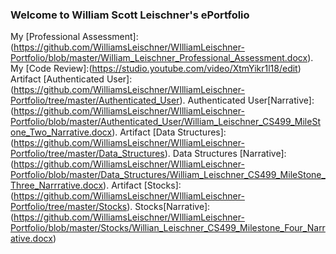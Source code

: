 ### Welcome to William Scott Leischner's ePortfolio

My [Professional Assessment]: (https://github.com/WilliamsLeischner/WIlliamLeischner-Portfolio/blob/master/William_Leischner_Professional_Assessment.docx).
My [Code Review]:(https://studio.youtube.com/video/XtmYikr1l18/edit)
Artifact [Authenticated User]:(https://github.com/WilliamsLeischner/WIlliamLeischner-Portfolio/tree/master/Authenticated_User).
Authenticated User[Narrative]: (https://github.com/WilliamsLeischner/WIlliamLeischner-Portfolio/blob/master/Authenticated_User/William_Leischner_CS499_MileStone_Two_Narrative.docx).
Artifact [Data Structures]:(https://github.com/WilliamsLeischner/WIlliamLeischner-Portfolio/tree/master/Data_Structures).
Data Structures [Narrative]:(https://github.com/WilliamsLeischner/WIlliamLeischner-Portfolio/blob/master/Data_Structures/William_Leischner_CS499_MileStone_Three_Narrrative.docx).
Artifact [Stocks]: (https://github.com/WilliamsLeischner/WIlliamLeischner-Portfolio/tree/master/Stocks).
Stocks[Narrative]:(https://github.com/WilliamsLeischner/WIlliamLeischner-Portfolio/blob/master/Stocks/Willian_Leischner_CS499_Milestone_Four_Narrative.docx)
